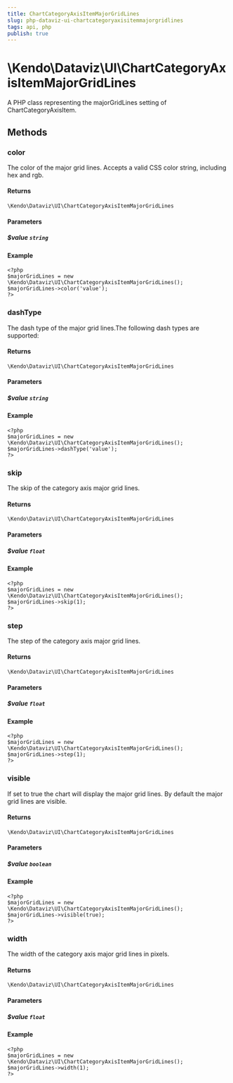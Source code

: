 ```yaml
---
title: ChartCategoryAxisItemMajorGridLines
slug: php-dataviz-ui-chartcategoryaxisitemmajorgridlines
tags: api, php
publish: true
---
```


# \Kendo\Dataviz\UI\ChartCategoryAxisItemMajorGridLines

A PHP class representing the majorGridLines setting of ChartCategoryAxisItem.


## Methods

### color
The color of the major grid lines. Accepts a valid CSS color string, including hex and rgb.

#### Returns
`\Kendo\Dataviz\UI\ChartCategoryAxisItemMajorGridLines`

#### Parameters

##### $value `string`



#### Example 
    <?php
    $majorGridLines = new \Kendo\Dataviz\UI\ChartCategoryAxisItemMajorGridLines();
    $majorGridLines->color('value');
    ?>

### dashType
The dash type of the major grid lines.The following dash types are supported:

#### Returns
`\Kendo\Dataviz\UI\ChartCategoryAxisItemMajorGridLines`

#### Parameters

##### $value `string`



#### Example 
    <?php
    $majorGridLines = new \Kendo\Dataviz\UI\ChartCategoryAxisItemMajorGridLines();
    $majorGridLines->dashType('value');
    ?>

### skip
The skip of the category axis major grid lines.

#### Returns
`\Kendo\Dataviz\UI\ChartCategoryAxisItemMajorGridLines`

#### Parameters

##### $value `float`



#### Example 
    <?php
    $majorGridLines = new \Kendo\Dataviz\UI\ChartCategoryAxisItemMajorGridLines();
    $majorGridLines->skip(1);
    ?>

### step
The step of the category axis major grid lines.

#### Returns
`\Kendo\Dataviz\UI\ChartCategoryAxisItemMajorGridLines`

#### Parameters

##### $value `float`



#### Example 
    <?php
    $majorGridLines = new \Kendo\Dataviz\UI\ChartCategoryAxisItemMajorGridLines();
    $majorGridLines->step(1);
    ?>

### visible
If set to true the chart will display the major grid lines. By default the major grid lines are visible.

#### Returns
`\Kendo\Dataviz\UI\ChartCategoryAxisItemMajorGridLines`

#### Parameters

##### $value `boolean`



#### Example 
    <?php
    $majorGridLines = new \Kendo\Dataviz\UI\ChartCategoryAxisItemMajorGridLines();
    $majorGridLines->visible(true);
    ?>

### width
The width of the category axis major grid lines in pixels.

#### Returns
`\Kendo\Dataviz\UI\ChartCategoryAxisItemMajorGridLines`

#### Parameters

##### $value `float`



#### Example 
    <?php
    $majorGridLines = new \Kendo\Dataviz\UI\ChartCategoryAxisItemMajorGridLines();
    $majorGridLines->width(1);
    ?>

